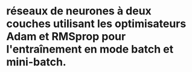 # réseaux de neurones à deux couches utilisant les optimisateurs Adam et RMSprop pour l'entraînement en mode batch et mini-batch.
